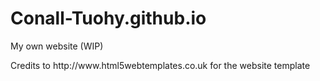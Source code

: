 # Conall-Tuohy.github.io
My own website (WIP)
<p>Credits to http://www.html5webtemplates.co.uk for the website template</p>
